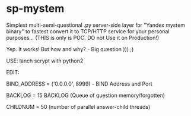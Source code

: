 # sp-mystem
Simplest multi-semi-questional .py server-side layer for "Yandex mystem binary" to fastest convert it to TCP/HTTP service for your personal purposes... (THIS is only is POC. DO not Use it on Production!)

Yep. It works! But how and why? - Big question ))) ;)

USE:
lanch scrypt with python2

EDIT:

BIND_ADDRESS = ('0.0.0.0', 8999) - BIND Address and Port

BACKLOG = 15 BACKLOG (Queue of question memory/forgotten)

CHILDNUM = 50 (number of parallel answer-child threads)
